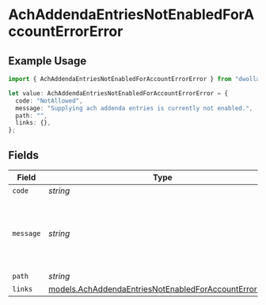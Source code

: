 # AchAddendaEntriesNotEnabledForAccountErrorError

## Example Usage

```typescript
import { AchAddendaEntriesNotEnabledForAccountErrorError } from "dwolla-typescript";

let value: AchAddendaEntriesNotEnabledForAccountErrorError = {
  code: "NotAllowed",
  message: "Supplying ach addenda entries is currently not enabled.",
  path: "",
  links: {},
};
```

## Fields

| Field                                                                                                                  | Type                                                                                                                   | Required                                                                                                               | Description                                                                                                            | Example                                                                                                                |
| ---------------------------------------------------------------------------------------------------------------------- | ---------------------------------------------------------------------------------------------------------------------- | ---------------------------------------------------------------------------------------------------------------------- | ---------------------------------------------------------------------------------------------------------------------- | ---------------------------------------------------------------------------------------------------------------------- |
| `code`                                                                                                                 | *string*                                                                                                               | :heavy_minus_sign:                                                                                                     | N/A                                                                                                                    | NotAllowed                                                                                                             |
| `message`                                                                                                              | *string*                                                                                                               | :heavy_minus_sign:                                                                                                     | N/A                                                                                                                    | Supplying ach addenda entries is currently not enabled.                                                                |
| `path`                                                                                                                 | *string*                                                                                                               | :heavy_minus_sign:                                                                                                     | N/A                                                                                                                    |                                                                                                                        |
| `links`                                                                                                                | [models.AchAddendaEntriesNotEnabledForAccountErrorLinks](../models/achaddendaentriesnotenabledforaccounterrorlinks.md) | :heavy_minus_sign:                                                                                                     | N/A                                                                                                                    | {}                                                                                                                     |